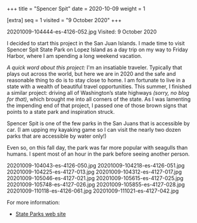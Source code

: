 +++
title = "Spencer Spit"
date = 2020-10-09
weight = 1

[extra]
seq = 1
visited = "9 October 2020"
+++

20201009-104444-es-4126-052.jpg
Visited: 9 October 2020

I decided to start this project in the San Juan Islands. I made time to visit Spencer Spit State Park on Lopez Island as a day trip on my way to Friday Harbor, where I am spending a long weekend vacation.

_A quick word about this project:_ I'm an insatiable traveler. Typically that plays out across the world, but here we are in 2020 and the safe and reasonable thing to do is to stay close to home. I am fortunate to live in a state with a wealth of beautiful travel opportunities. This summer, I finished a similar project: driving all of Washington’s state highways _(sorry, no blog for that)_, which brought me into all corners of the state. As I was lamenting the impending end of that project, I passed one of those brown signs that points to a state park and inspiration struck. 

Spencer Spit is one of the few parks in the San Juans that is accessible by car. (I am upping my kayaking game so I can visit the nearly two dozen parks that are accessible by water only!)

Even so, on this fall day, the park was far more popular with seagulls than humans. I spent most of an hour in the park before seeing another person.

20201009-104043-es-4126-050.jpg
20201009-104218-es-4126-051.jpg
20201009-104225-es-4127-013.jpg
20201009-104312-es-4127-017.jpg
20201009-105046-es-4127-021.jpg
20201009-105615-es-4127-025.jpg
20201009-105748-es-4127-026.jpg
20201009-105855-es-4127-028.jpg
20201009-110118-es-4126-061.jpg
20201009-111021-es-4127-042.jpg

For more information:

* [State Parks web site](https://parks.state.wa.us/687/Spencer-Spit)
